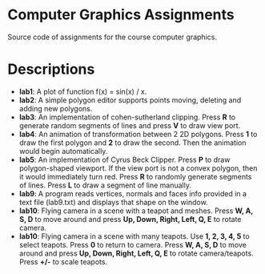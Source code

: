 # Computer Graphics Assignments
Source code of assignments for the course computer graphics. 

# Descriptions
+ **lab1**: A plot of function f(x) = sin(x) / x.
+ **lab2**: A simple polygon editor supports points moving, deleting and adding new polygons.
+ **lab3**: An implementation of cohen-sutherland clipping. Press **R** to generate random segments of lines and press **V** to draw view port.
+ **lab4**: An animation of transformation between 2 2D polygons. Press **1** to draw the first polygon and **2** to draw the second. Then the animation would begin automatically.
+ **lab5**: An implementation of Cyrus Beck Clipper. Press **P** to draw polygon-shaped viewport. If the view port is not a convex polygon, then it would immediately turn red. Press **R** to randomly generate segments of lines. Press **L** to draw a segment of line manually. 
+ **lab9**: A program reads vertices, normals and faces info provided in a text file (lab9.txt) and displays that shape on the window.
+ **lab10**: Flying camera in a scene with a teapot and meshes. Press **W, A, S, D** to move around and press **Up, Down, Right, Left, Q, E** to rotate camera.
+ **lab10**: Flying camera in a scene with many teapots. Use **1, 2, 3, 4, 5** to select teapots. Press **0** to return to camera. Press **W, A, S, D** to move around and press **Up, Down, Right, Left, Q, E** to rotate camera/teapots. Press **+/-** to scale teapots.